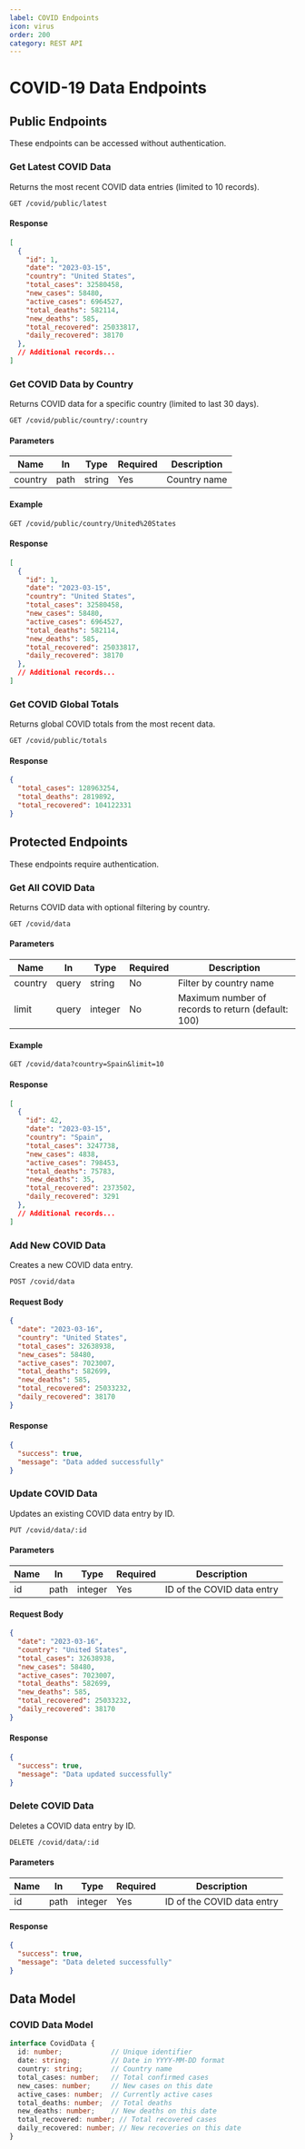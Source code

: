```yaml
---
label: COVID Endpoints
icon: virus
order: 200
category: REST API
---
```


# COVID-19 Data Endpoints

## Public Endpoints

These endpoints can be accessed without authentication.

### Get Latest COVID Data

Returns the most recent COVID data entries (limited to 10 records).

```
GET /covid/public/latest
```

#### Response

```json
[
  {
    "id": 1,
    "date": "2023-03-15",
    "country": "United States",
    "total_cases": 32580458,
    "new_cases": 58480,
    "active_cases": 6964527,
    "total_deaths": 582114,
    "new_deaths": 585,
    "total_recovered": 25033817,
    "daily_recovered": 38170
  },
  // Additional records...
]
```

### Get COVID Data by Country

Returns COVID data for a specific country (limited to last 30 days).

```
GET /covid/public/country/:country
```

#### Parameters

| Name | In | Type | Required | Description |
|------|----|----|----------|-------------|
| country | path | string | Yes | Country name |

#### Example

```
GET /covid/public/country/United%20States
```

#### Response

```json
[
  {
    "id": 1,
    "date": "2023-03-15",
    "country": "United States",
    "total_cases": 32580458,
    "new_cases": 58480,
    "active_cases": 6964527,
    "total_deaths": 582114,
    "new_deaths": 585,
    "total_recovered": 25033817,
    "daily_recovered": 38170
  },
  // Additional records...
]
```

### Get COVID Global Totals

Returns global COVID totals from the most recent data.

```
GET /covid/public/totals
```

#### Response

```json
{
  "total_cases": 128963254,
  "total_deaths": 2819892,
  "total_recovered": 104122331
}
```

## Protected Endpoints

These endpoints require authentication.

### Get All COVID Data

Returns COVID data with optional filtering by country.

```
GET /covid/data
```

#### Parameters

| Name | In | Type | Required | Description |
|------|----|----|----------|-------------|
| country | query | string | No | Filter by country name |
| limit | query | integer | No | Maximum number of records to return (default: 100) |

#### Example

```
GET /covid/data?country=Spain&limit=10
```

#### Response

```json
[
  {
    "id": 42,
    "date": "2023-03-15",
    "country": "Spain",
    "total_cases": 3247738,
    "new_cases": 4838,
    "active_cases": 798453,
    "total_deaths": 75783,
    "new_deaths": 35,
    "total_recovered": 2373502,
    "daily_recovered": 3291
  },
  // Additional records...
]
```

### Add New COVID Data

Creates a new COVID data entry.

```
POST /covid/data
```

#### Request Body

```json
{
  "date": "2023-03-16",
  "country": "United States",
  "total_cases": 32638938,
  "new_cases": 58480,
  "active_cases": 7023007,
  "total_deaths": 582699,
  "new_deaths": 585,
  "total_recovered": 25033232,
  "daily_recovered": 38170
}
```

#### Response

```json
{
  "success": true,
  "message": "Data added successfully"
}
```

### Update COVID Data

Updates an existing COVID data entry by ID.

```
PUT /covid/data/:id
```

#### Parameters

| Name | In | Type | Required | Description |
|------|----|----|----------|-------------|
| id | path | integer | Yes | ID of the COVID data entry |

#### Request Body

```json
{
  "date": "2023-03-16",
  "country": "United States",
  "total_cases": 32638938,
  "new_cases": 58480,
  "active_cases": 7023007,
  "total_deaths": 582699,
  "new_deaths": 585,
  "total_recovered": 25033232,
  "daily_recovered": 38170
}
```

#### Response

```json
{
  "success": true,
  "message": "Data updated successfully"
}
```

### Delete COVID Data

Deletes a COVID data entry by ID.

```
DELETE /covid/data/:id
```

#### Parameters

| Name | In | Type | Required | Description |
|------|----|----|----------|-------------|
| id | path | integer | Yes | ID of the COVID data entry |

#### Response

```json
{
  "success": true,
  "message": "Data deleted successfully"
}
```

## Data Model

### COVID Data Model

```typescript
interface CovidData {
  id: number;            // Unique identifier
  date: string;          // Date in YYYY-MM-DD format
  country: string;       // Country name
  total_cases: number;   // Total confirmed cases
  new_cases: number;     // New cases on this date
  active_cases: number;  // Currently active cases
  total_deaths: number;  // Total deaths
  new_deaths: number;    // New deaths on this date
  total_recovered: number; // Total recovered cases
  daily_recovered: number; // New recoveries on this date
}
```